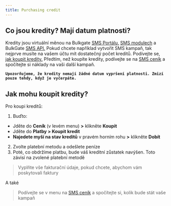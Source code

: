 ```yaml
---
title: Purchasing credit 
---
```


## Co jsou kredity? Mají datum platnosti?
Kredity jsou virtuální měnou na Bulkgate [SMS Portálu,](https://www.bulkgate.com/cs/sms-portal-cs/) [SMS modulech](https://www.bulkgate.com/cs/sms-modul/) a BulkGate [SMS API.](https://www.bulkgate.com/cs/vyvojari/sms-api/) Pokud chcete například vytvořit SMS kampaň, tak nejprve musíte na vašem účtu mít dostatečný počet kreditů. Podívejte se, [jak koupit kredity.](#jak-mohu-koupit-kredity) Předtím, než koupíte kredity, podívejte se na [SMS ceník](using-price-list.md#jak-mohu-používat-ceník) a spočítejte si náklady na vaši další kampaň.

**`Upozorňujeme, že kredity nemají žádné datum vypršení platnosti. Zmizí pouze tehdy, když je vyčerpáte.`**

## Jak mohu koupit kredity?
Pro koupi kreditů:
1. Buďto:
- Jděte do **Ceník** (v levém menu) **>** klikněte **Koupit** 
- Jděte do **Platby > Koupit kredit** 
- **Najedete myší na stav kreditů** v pravém horním rohu **>** klikněte **Dobít**
2.	Zvolte platební metodu a odešlete peníze
3.	Poté, co obdržíme platbu, bude váš kreditní zůstatek navýšen. Toto závisí na zvolené platební metodě

>Vyplňte vše fakturační údaje, pokud chcete, abychom vám poskytovali faktury

A také

>Podívejte se v menu na [SMS ceník](using-price-list.md#jak-mohu-používat-ceník) a spočítejte si, kolik bude stát vaše kampaň
